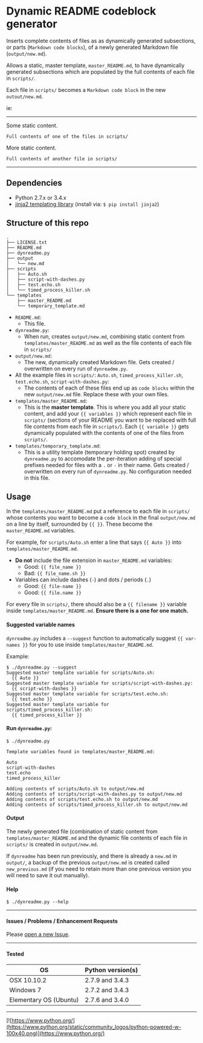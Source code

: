 # Dynamic README codeblock generator

Inserts complete contents of files as as dynamically generated subsections, or parts (`Markdown code blocks`), of a newly generated Markdown file (`output/new.md`).

Allows a static, master template, `master_README.md`, to have dynamically generated subsections which are populated by the full contents of each file in `scripts/`.

Each file in `scripts/` becomes a `Markdown code block` in the new `outout/new.md`.

ie:
___

Some static content.


```
Full contents of one of the files in scripts/
```

More static content.

```
Full contents of another file in scripts/
```

___

## Dependencies

* Python 2.7.x or 3.4.x
* [jinja2 templating library](http://jinja.pocoo.org/docs/dev/) (install via: `$ pip install jinja2`)

## Structure of this repo


```
.
├── LICENSE.txt
├── README.md
├── dynreadme.py
├── output
│   └── new.md
├── scripts
│   ├── Auto.sh
│   ├── script-with-dashes.py
│   ├── test.echo.sh
│   └── timed_process_killer.sh
└── templates
    ├── master_README.md
    └── temporary_template.md
```

* `README.md`: 
  * This file.
* `dynreadme.py`: 
  * When run, creates `output/new.md`, combining static content from `templates/master_README.md` as well as the file contents of each file in `scripts/`
* `output/new.md`: 
  * The new, dynamically created Markdown file. Gets created / overwritten on every run of `dynreadme.py`.
* All the example files in `scripts/`: `Auto.sh`, `timed_process_killer.sh`, `test.echo.sh`, `script-with-dashes.py`: 
  * The contents of each of these files end up as `code blocks` within the new `output/new.md` file. Replace these with your own files. 
* `templates/master_README.md`: 
  * This is the **master template**. This is where you add all your static content, and add your `{{ variables }}` which represent each file in `scripts/` (sections of your README you want to be replaced with full file contents from each file in `scripts/`). Each `{{ variable }}` gets dynamically populated with the contents of one of the files from `scripts/`. 
* `templates/temporary_template.md`: 
  * This is a utility template (temporary holding spot) created by `dynreadme.py` to accomodate the per-iteration adding of special prefixes needed for files with a `.` or `-` in their name.  Gets created / overwritten on every run of `dynreadme.py`. No configuration needed in this file.


## Usage

In the `templates/master_README.md` put a reference to each file in `scripts/` whose contents you want to become a `code block` in the final `output/new.md` on a line by itself, surrounded by `{{ }}`. These become the `master_README.md` variables.

For example, for `scripts/Auto.sh` enter a line that says `{{ Auto }}` into `templates/master_README.md`. 

  * **Do not** include the file extension in `master_README.md` variables:
    * Good: `{{ file_name }}`
    * Bad: `{{ file_name.sh }}`
  * Variables can include dashes (`-`) and dots / periods (`.`)
    * Good: `{{ file-name }}` 
    * Good: `{{ file.name }}`
  
For every file in `scripts/`, there should also be a `{{ filename }}` variable inside `templates/master_README.md`. **Ensure there is a one for one match.** 

#### Suggested variable names

`dynreadme.py` includes a `--suggest` function to automatically suggest `{{ var-names }}` for you to use inside `templates/master_README.md`.

Example:

```
$ ./dynreadme.py --suggest
Suggested master template variable for scripts/Auto.sh:
  {{ Auto }}
Suggested master template variable for scripts/script-with-dashes.py:
  {{ script-with-dashes }}
Suggested master template variable for scripts/test.echo.sh:
  {{ test.echo }}
Suggested master template variable for scripts/timed_process_killer.sh:
  {{ timed_process_killer }}
```


#### Run `dynreadme.py`:

```
$ ./dynreadme.py

Template variables found in templates/master_README.md:

Auto
script-with-dashes
test.echo
timed_process_killer

Adding contents of scripts/Auto.sh to output/new.md
Adding contents of scripts/script-with-dashes.py to output/new.md
Adding contents of scripts/test.echo.sh to output/new.md
Adding contents of scripts/timed_process_killer.sh to output/new.md
```

#### Output

The newly generated file (combination of static content from `templates/master_README.md` and the dynamic file contents of each file in `scripts/` is created in `output/new.md`.

If `dynreadme` has been run previously, and there is already a `new.md` in `output/`, a backup of the previous `output/new.md` is created called `new_previous.md` (if you need to retain more than one previous version you will need to save it out manually).

#### Help

```
$ ./dynreadme.py --help
```
___

#### Issues / Problems / Enhancement Requests

Please [open a new Issue](https://github.com/ericdorsey/DynamicREADMEcodeblocks/issues/new).
___

#### Tested

OS | Python version(s) 
--- | ---  
OSX 10.10.2 | 2.7.9 and 3.4.3
Windows 7 | 2.7.2 and 3.4.3
Elementary OS (Ubuntu) | 2.7.6 and 3.4.0

___

[![https://www.python.org/](https://www.python.org/static/community_logos/python-powered-w-100x40.png)](https://www.python.org/)
